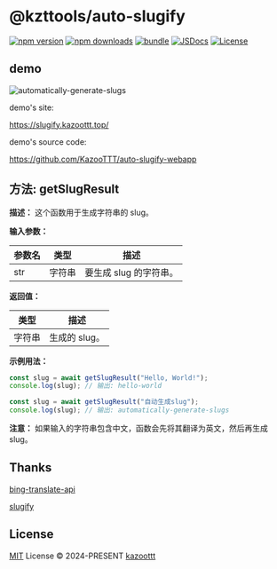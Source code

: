 # @kzttools/auto-slugify

[![npm version][npm-version-src]][npm-version-href]
[![npm downloads][npm-downloads-src]][npm-downloads-href]
[![bundle][bundle-src]][bundle-href]
[![JSDocs][jsdocs-src]][jsdocs-href]
[![License][license-src]][license-href]

## demo

![automatically-generate-slugs](https://pictures.kazoottt.top/2024/02/20240219-b3a3e01f62cec2058120ea89e56da726.png)

demo's site:

<https://slugify.kazoottt.top/>

demo's source code:

<https://github.com/KazooTTT/auto-slugify-webapp>

## 方法: getSlugResult

**描述：** 这个函数用于生成字符串的 slug。

**输入参数：**

| 参数名 | 类型 | 描述 |
| --- | --- | --- |
| str | 字符串 | 要生成 slug 的字符串。 |

**返回值：**

| 类型 | 描述 |
| --- | --- |
| 字符串 | 生成的 slug。 |

**示例用法：**

```javascript
const slug = await getSlugResult("Hello, World!");
console.log(slug); // 输出: hello-world
```

```javascript
const slug = await getSlugResult("自动生成slug");
console.log(slug); // 输出: automatically-generate-slugs
```

**注意：** 如果输入的字符串包含中文，函数会先将其翻译为英文，然后再生成 slug。

## Thanks

[bing-translate-api](https://github.com/plainheart/bing-translate-api)

[slugify](https://github.com/simov/slugify)

## License

[MIT](./LICENSE) License © 2024-PRESENT [kazoottt](https://github.com/kazoottt)

<!-- Badges -->

[npm-version-src]: https://img.shields.io/npm/v/@kzttools/auto-slugify?style=flat&colorA=080f12&colorB=1fa669
[npm-version-href]: https://npmjs.com/package/@kzttools/auto-slugify
[npm-downloads-src]: https://img.shields.io/npm/dm/@kzttools/auto-slugify?style=flat&colorA=080f12&colorB=1fa669
[npm-downloads-href]: https://npmjs.com/package/@kzttools/auto-slugify
[bundle-src]: https://img.shields.io/bundlephobia/minzip/@kzttools/auto-slugify?style=flat&colorA=080f12&colorB=1fa669&label=minzip
[bundle-href]: https://bundlephobia.com/result?p=@kzttools/auto-slugify
[license-src]: https://img.shields.io/github/license/kzttools/auto-slugify.svg?style=flat&colorA=080f12&colorB=1fa669
[license-href]: https://github.com/kzttools/auto-slugify/blob/main/LICENSE
[jsdocs-src]: https://img.shields.io/badge/jsdocs-reference-080f12?style=flat&colorA=080f12&colorB=1fa669
[jsdocs-href]: https://www.jsdocs.io/package/@kzttools/auto-slugify
